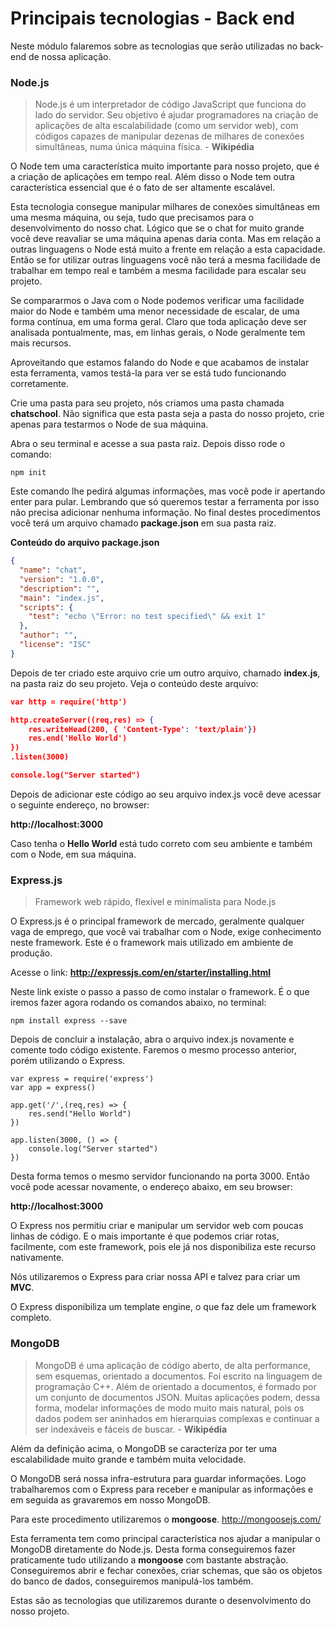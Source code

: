 # Principais tecnologias - Back end

Neste módulo falaremos sobre as tecnologias que serão utilizadas no back-end de nossa aplicação.

### Node.js

> Node.js é um interpretador de código JavaScript que funciona do lado do servidor. Seu objetivo é ajudar programadores na criação de aplicações de alta escalabilidade (como um servidor web), com códigos capazes de manipular dezenas de milhares de conexões simultâneas, numa única máquina física. - **Wikipédia**

O Node tem uma característica muito importante para nosso projeto, que é a criação de aplicações em tempo real. Além disso o Node tem outra característica essencial que é o fato de ser altamente escalável.

Esta tecnologia consegue manipular milhares de conexões simultâneas em uma mesma máquina, ou seja, tudo que precisamos para o desenvolvimento do nosso chat. Lógico que se o chat for muito grande você deve reavaliar se uma máquina apenas daria conta. Mas em relação a outras linguagens o Node está muito a frente em relação a esta capacidade. Então se for utilizar outras linguagens você não terá a mesma facilidade de trabalhar em tempo real e também a mesma facilidade para escalar seu projeto.

Se compararmos o Java com o Node podemos verificar uma facilidade maior do Node e também uma menor necessidade de escalar, de uma forma contínua, em uma forma geral. Claro que toda aplicação deve ser analisada pontualmente, mas, em linhas gerais, o Node geralmente tem mais recursos.

Aproveitando que estamos falando do Node e que acabamos de instalar esta ferramenta, vamos testá-la para ver se está tudo funcionando corretamente.

Crie uma pasta para seu projeto, nós criamos uma pasta chamada **chatschool**. Não significa que esta pasta seja a pasta do nosso projeto, crie apenas para testarmos o Node de sua máquina.

Abra o seu terminal e acesse a sua pasta raiz. Depois disso rode o comando:

`npm init`

Este comando lhe pedirá algumas informações, mas você pode ir apertando enter para pular. Lembrando que só queremos testar a ferramenta por isso não precisa adicionar nenhuma informação. No final destes procedimentos você terá um arquivo chamado **package.json** em sua pasta raiz.

**Conteúdo do arquivo package.json**

```json
{
  "name": "chat",
  "version": "1.0.0",
  "description": "",
  "main": "index.js",
  "scripts": {
    "test": "echo \"Error: no test specified\" && exit 1"
  },
  "author": "",
  "license": "ISC"
}
```

Depois de ter criado este arquivo crie um outro arquivo, chamado **index.js**, na pasta raiz do seu projeto. Veja o conteúdo deste arquivo:

```json
var http = require('http')

http.createServer((req,res) => {
    res.writeHead(200, { 'Content-Type': 'text/plain'})
    res.end('Hello World')
})
.listen(3000)

console.log("Server started")
```

Depois de adicionar este código ao seu arquivo index.js você deve acessar o seguinte endereço, no browser:

**http://localhost:3000**

Caso tenha o **Hello World** está tudo correto com seu ambiente e também com o Node, em sua máquina.

### Express.js

> Framework web rápido, flexível e minimalista para Node.js

O Express.js é o principal framework de mercado, geralmente qualquer vaga de emprego, que você vai trabalhar com o Node, exige conhecimento neste framework. Este é o framework mais utilizado em ambiente de produção.

Acesse o link: **http://expressjs.com/en/starter/installing.html**

Neste link existe o passo a passo de como instalar o framework. É o que iremos fazer agora rodando os comandos abaixo, no terminal:

```
npm install express --save
```

Depois de concluir a instalação, abra o arquivo index.js novamente e comente todo código existente. Faremos o mesmo processo anterior, porém utilizando o Express.

```
var express = require('express')
var app = express()

app.get('/',(req,res) => {
    res.send("Hello World")
})

app.listen(3000, () => {
    console.log("Server started")
})
```

Desta forma temos o mesmo servidor funcionando na porta 3000. Então você pode acessar novamente, o endereço abaixo, em seu browser:

**http://localhost:3000**

O Express nos permitiu criar e manipular um servidor web com poucas linhas de código. E o mais importante é que podemos criar rotas, facilmente, com este framework, pois ele já nos disponibiliza este recurso nativamente.

Nós utilizaremos o Express para criar nossa API e talvez para criar um **MVC**.

O Express disponibiliza um template engine, o que faz dele um framework completo.

### MongoDB

> MongoDB é uma aplicação de código aberto, de alta performance, sem esquemas, orientado a documentos. Foi escrito na linguagem de programação C++. Além de orientado a documentos, é formado por um conjunto de documentos JSON. Muitas aplicações podem, dessa forma, modelar informações de modo muito mais natural, pois os dados podem ser aninhados em hierarquias complexas e continuar a ser indexáveis e fáceis de buscar. - **Wikipédia**

Além da definição acima, o MongoDB se caracteríza por ter uma escalabilidade muito grande e também muita velocidade.

O MongoDB será nossa infra-estrutura para guardar informações. Logo trabalharemos com o Express para receber e manipular as informações e em seguida as gravaremos em nosso MongoDB.

Para este procedimento utilizaremos o **mongoose**. <http://mongoosejs.com/>

Esta ferramenta tem como principal característica nos ajudar a manipular o MongoDB diretamente do Node.js. Desta forma conseguiremos fazer praticamente tudo utilizando a **mongoose** com bastante abstração. Conseguiremos abrir e fechar conexões, criar schemas, que são os objetos do banco de dados, conseguiremos manipulá-los também.

Estas são as tecnologias que utilizaremos durante o desenvolvimento do nosso projeto.
